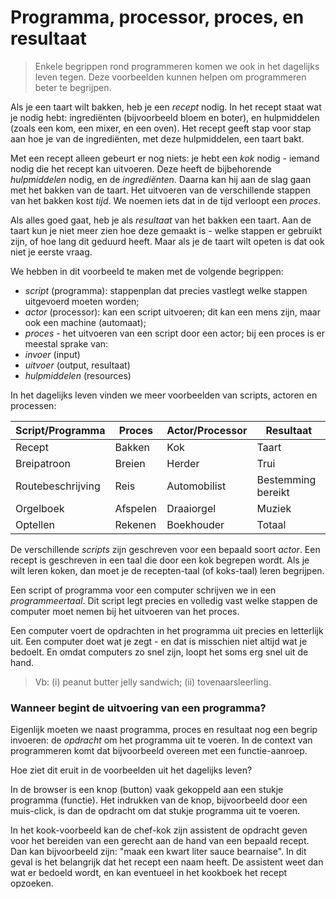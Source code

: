 # Programma, processor, proces, en resultaat

> Enkele begrippen rond programmeren komen we ook in het dagelijks leven tegen. Deze voorbeelden kunnen helpen om programmeren beter te begrijpen.

Als je een taart wilt bakken, heb je een *recept* nodig. In het recept staat wat je nodig hebt: ingrediënten (bijvoorbeeld bloem en boter), en hulpmiddelen (zoals een kom, een mixer, en een oven). Het recept geeft stap voor stap aan hoe je van de ingrediënten, met deze hulpmiddelen, een taart bakt.

Met een recept alleen gebeurt er nog niets: je hebt een *kok* nodig - iemand nodig die het recept kan uitvoeren. Deze heeft de bijbehorende *hulpmiddelen* nodig, en de *ingrediënten*. Daarna kan hij aan de slag gaan met het bakken van de taart. Het uitvoeren van de verschillende stappen van het bakken kost *tijd*. We noemen iets dat in de tijd verloopt een *proces*.

Als alles goed gaat, heb je als *resultaat* van het bakken een taart. Aan de taart kun je niet meer zien hoe deze gemaakt is - welke stappen er gebruikt zijn, of hoe lang dit geduurd heeft. Maar als je de taart wilt opeten is dat ook niet je eerste vraag.

We hebben in dit voorbeeld te maken met de volgende begrippen:

* *script* (programma): stappenplan dat precies vastlegt welke stappen uitgevoerd moeten worden;
* *actor* (processor): kan een script uitvoeren; dit kan een mens zijn, maar ook een machine (automaat);
* *proces* - het uitvoeren van een script door een actor; bij een proces is er meestal sprake van:
* *invoer* (input)
* *uitvoer* (output, resultaat)
* *hulpmiddelen* (resources)

In het dagelijks leven vinden we meer voorbeelden van scripts, actoren en processen:

| Script/Programma   | Proces | Actor/Processor |Resultaat |
| ---         | ---    | ---       | ---      |
| Recept      | Bakken | Kok       | Taart    |
| Breipatroon | Breien | Herder    | Trui     |
| Routebeschrijving | Reis    | Automobilist | Bestemming bereikt |
| Orgelboek   | Afspelen | Draaiorgel | Muziek |
| Optellen    | Rekenen | Boekhouder | Totaal     |

De verschillende *scripts* zijn geschreven voor een bepaald soort *actor*. Een recept is geschreven in een taal die door een kok begrepen wordt. Als je wilt leren koken, dan moet je de recepten-taal (of koks-taal) leren begrijpen.

Een script of programma voor een computer schrijven we in een *programmeertaal*. Dit script legt precies en volledig vast welke stappen de computer moet nemen bij het uitvoeren van het proces.

Een computer voert de opdrachten in het programma uit precies en letterlijk uit. Een computer doet wat je zegt - en dat is misschien niet altijd wat je bedoelt. En omdat computers zo snel zijn, loopt het soms erg snel uit de hand.

> Vb: (i) peanut butter jelly sandwich; (ii) tovenaarsleerling.


### Wanneer begint de uitvoering van een programma?

Eigenlijk moeten we naast programma, proces en resultaat nog een begrip invoeren: de *opdracht* om het programma uit te voeren. In de context van programmeren komt dat bijvoorbeeld overeen met een functie-aanroep.

Hoe ziet dit eruit in de voorbeelden uit het dagelijks leven?

In de browser is een knop (button) vaak gekoppeld aan een stukje programma (functie). Het indrukken van de knop, bijvoorbeeld door een muis-click, is dan de opdracht om dat stukje programma uit te voeren.

In het kook-voorbeeld kan de chef-kok zijn assistent de opdracht geven voor het bereiden van een gerecht aan de hand van een bepaald recept. Dan kan bijvoorbeeld zijn: "maak een kwart liter sauce bearnaise". In dit geval is het belangrijk dat het recept een naam heeft. De assistent weet dan wat er bedoeld wordt, en kan eventueel in het kookboek het recept opzoeken.


